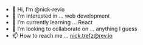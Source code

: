 - 👋 Hi, I’m @nick-revio
- 👀 I’m interested in ... web development
- 🌱 I’m currently learning ... React
- 💞️ I’m looking to collaborate on ... anything I guess
- 📫 How to reach me ... nick.trefz@rev.io

<!---
nick-revio/nick-revio is a ✨ special ✨ repository because its `README.md` (this file) appears on your GitHub profile.
You can click the Preview link to take a look at your changes.
--->
